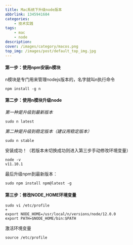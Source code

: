 ```yaml
---
title: Mac系统下升级node版本
abbrlink: 1345941684
categories:
	- 技术实践
tags:
	- mac
	- node
description: 
cover: /images/category/macos.png
top_img: /images/post/default_top_img.jpg
---
```


#### 第一步：使用npm安装n模块

n模块是专门用来管理nodejs版本的，名字就叫n执行命令

````
npm install -g n
````
#### 第二步：使用n模块升级node

*第一种是升级到最新版本*

```
sudo n latest
```

*第二种是升级到稳定版本（建议用稳定版本）*

`sudo n stable`

安装成功！（若版本未切换成功则进入第三步手动修改环境变量）

```
node -v
v11.10.1
```

最后升级npm到最新版本：

```
sudo npm install npm@latest -g
```

#### 第三步：修改NODE_HOME环境变量

```shell
sudo vi /etc/profile
+
export NODE_HOME=/usr/local/n/versions/node/12.0.0
export PATH=$NODE_HOME/bin:$PATH
```

激活环境变量

```
source /etc/profile
```